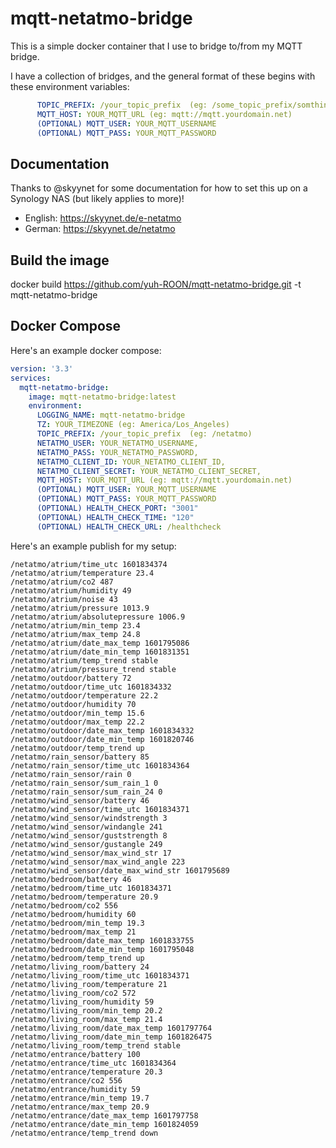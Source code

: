 # mqtt-netatmo-bridge

This is a simple docker container that I use to bridge to/from my MQTT bridge.

I have a collection of bridges, and the general format of these begins with these environment variables:

```yaml
      TOPIC_PREFIX: /your_topic_prefix  (eg: /some_topic_prefix/somthing)
      MQTT_HOST: YOUR_MQTT_URL (eg: mqtt://mqtt.yourdomain.net)
      (OPTIONAL) MQTT_USER: YOUR_MQTT_USERNAME
      (OPTIONAL) MQTT_PASS: YOUR_MQTT_PASSWORD
```

## Documentation
Thanks to @skyynet for some documentation for how to set this up on a Synology NAS (but likely applies to more)!
* English: https://skyynet.de/e-netatmo
* German: https://skyynet.de/netatmo

## Build the image
docker build https://github.com/yuh-ROON/mqtt-netatmo-bridge.git -t mqtt-netatmo-bridge

## Docker Compose
Here's an example docker compose:

```yaml
version: '3.3'
services:
  mqtt-netatmo-bridge:
    image: mqtt-netatmo-bridge:latest
    environment:
      LOGGING_NAME: mqtt-netatmo-bridge
      TZ: YOUR_TIMEZONE (eg: America/Los_Angeles)
      TOPIC_PREFIX: /your_topic_prefix  (eg: /netatmo)
      NETATMO_USER: YOUR_NETATMO_USERNAME,
      NETATMO_PASS: YOUR_NETATMO_PASSWORD,
      NETATMO_CLIENT_ID: YOUR_NETATMO_CLIENT_ID,
      NETATMO_CLIENT_SECRET: YOUR_NETATMO_CLIENT_SECRET,
      MQTT_HOST: YOUR_MQTT_URL (eg: mqtt://mqtt.yourdomain.net)
      (OPTIONAL) MQTT_USER: YOUR_MQTT_USERNAME
      (OPTIONAL) MQTT_PASS: YOUR_MQTT_PASSWORD
      (OPTIONAL) HEALTH_CHECK_PORT: "3001"
      (OPTIONAL) HEALTH_CHECK_TIME: "120"
      (OPTIONAL) HEALTH_CHECK_URL: /healthcheck
```

Here's an example publish for my setup:

```log
/netatmo/atrium/time_utc 1601834374
/netatmo/atrium/temperature 23.4
/netatmo/atrium/co2 487
/netatmo/atrium/humidity 49
/netatmo/atrium/noise 43
/netatmo/atrium/pressure 1013.9
/netatmo/atrium/absolutepressure 1006.9
/netatmo/atrium/min_temp 23.4
/netatmo/atrium/max_temp 24.8
/netatmo/atrium/date_max_temp 1601795086
/netatmo/atrium/date_min_temp 1601831351
/netatmo/atrium/temp_trend stable
/netatmo/atrium/pressure_trend stable
/netatmo/outdoor/battery 72
/netatmo/outdoor/time_utc 1601834332
/netatmo/outdoor/temperature 22.2
/netatmo/outdoor/humidity 70
/netatmo/outdoor/min_temp 15.6
/netatmo/outdoor/max_temp 22.2
/netatmo/outdoor/date_max_temp 1601834332
/netatmo/outdoor/date_min_temp 1601820746
/netatmo/outdoor/temp_trend up
/netatmo/rain_sensor/battery 85
/netatmo/rain_sensor/time_utc 1601834364
/netatmo/rain_sensor/rain 0
/netatmo/rain_sensor/sum_rain_1 0
/netatmo/rain_sensor/sum_rain_24 0
/netatmo/wind_sensor/battery 46
/netatmo/wind_sensor/time_utc 1601834371
/netatmo/wind_sensor/windstrength 3
/netatmo/wind_sensor/windangle 241
/netatmo/wind_sensor/guststrength 8
/netatmo/wind_sensor/gustangle 249
/netatmo/wind_sensor/max_wind_str 17
/netatmo/wind_sensor/max_wind_angle 223
/netatmo/wind_sensor/date_max_wind_str 1601795689
/netatmo/bedroom/battery 46
/netatmo/bedroom/time_utc 1601834371
/netatmo/bedroom/temperature 20.9
/netatmo/bedroom/co2 556
/netatmo/bedroom/humidity 60
/netatmo/bedroom/min_temp 19.3
/netatmo/bedroom/max_temp 21
/netatmo/bedroom/date_max_temp 1601833755
/netatmo/bedroom/date_min_temp 1601795048
/netatmo/bedroom/temp_trend up
/netatmo/living_room/battery 24
/netatmo/living_room/time_utc 1601834371
/netatmo/living_room/temperature 21
/netatmo/living_room/co2 572
/netatmo/living_room/humidity 59
/netatmo/living_room/min_temp 20.2
/netatmo/living_room/max_temp 21.4
/netatmo/living_room/date_max_temp 1601797764
/netatmo/living_room/date_min_temp 1601826475
/netatmo/living_room/temp_trend stable
/netatmo/entrance/battery 100
/netatmo/entrance/time_utc 1601834364
/netatmo/entrance/temperature 20.3
/netatmo/entrance/co2 556
/netatmo/entrance/humidity 59
/netatmo/entrance/min_temp 19.7
/netatmo/entrance/max_temp 20.9
/netatmo/entrance/date_max_temp 1601797758
/netatmo/entrance/date_min_temp 1601824059
/netatmo/entrance/temp_trend down

```
